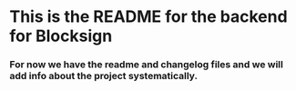# This is the README for the backend for Blocksign

### For now we have the readme and changelog files and we will add info about the project systematically.